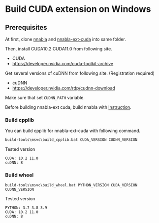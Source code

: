 # Build CUDA extension on Windows

## Prerequisites

At first, clone [nnabla](https://github.com/sony/nnabla) and [nnabla-ext-cuda](https://github.com/sony/nnabla-ext-cuda) into same folder.

Then, install CUDA10.2 CUDA11.0 from following site.
- CUDA
 - https://developer.nvidia.com/cuda-toolkit-archive

Get several versions of cuDNN from following site. (Registration required)
- cuDNN
 - https://developer.nvidia.com/rdp/cudnn-download

Make sure that set `CUDNN_PATH` variable. 

Before building nnabla-ext cuda, build nnabla with [Instruction](https://github.com/sony/nnabla/blob/master/doc/build/build_windows.md).


### Build cpplib

You can build cpplib for nnabla-ext-cuda with following command.

``` cmd
build-tools\msvc\build_cpplib.bat CUDA_VERSION CUDNN_VERSION
```

Tested version

    CUDA: 10.2 11.0
    cuDNN: 8

### Build wheel
```
build-tools\msvc\build_wheel.bat PYTHON_VERSION CUDA_VERSION CUDNN_VERSION
```

Tested version

    PYTHON: 3.7 3.8 3.9
    CUDA: 10.2 11.0
    cuDNN: 8
